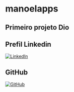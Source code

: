 # manoelapps

## Primeiro projeto Dio

## Prefil Linkedin
[![LinkedIn](https://img.shields.io/badge/LinkedIn-0077B5?style=for-the-badge&logo=linkedin&logoColor=white)](https://www.linkedin.com/in/manoel-silvestre-bezerra-19978775/?locale=pt_BR)

## GitHub
[![GitHub](https://img.shields.io/badge/GitHub-100000?style=for-the-badge&logo=github&logoColor=white)](https://github.com/manoelapps)



